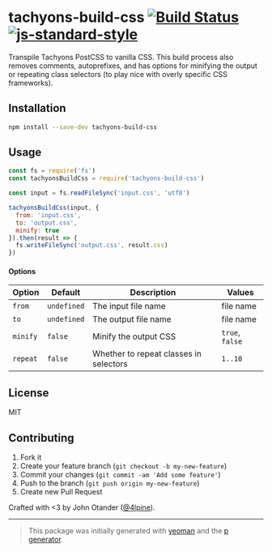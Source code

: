 # tachyons-build-css [![Build Status](https://secure.travis-ci.org/johnotander/tachyons-build-css.svg?branch=master)](https://travis-ci.org/johnotander/tachyons-build-css) [![js-standard-style](https://img.shields.io/badge/code%20style-standard-brightgreen.svg?style=flat)](https://github.com/feross/standard)

Transpile Tachyons PostCSS to vanilla CSS.
This build process also removes comments, autoprefixes, and has options for minifying the output or repeating class selectors (to play nice with overly specific CSS frameworks).

## Installation

```bash
npm install --save-dev tachyons-build-css
```

## Usage

```javascript
const fs = require('fs')
const tachyonsBuildCss = require('tachyons-build-css')

const input = fs.readFileSync('input.css', 'utf8')

tachyonsBuildCss(input, {
  from: 'input.css',
  to: 'output.css',
  minify: true
}).then(result => {
  fs.writeFileSync('output.css', result.css)
})
```

#### Options

| Option | Default | Description | Values |
| ------ | ------- | ----------- | ------ |
| `from` | `undefined` | The input file name | file name |
| `to` | `undefined` | The output file name | file name |
| `minify` | `false` | Minify the output CSS | `true`, `false` |
| `repeat` | `false` | Whether to repeat classes in selectors | `1..10` |

## License

MIT

## Contributing

1. Fork it
2. Create your feature branch (`git checkout -b my-new-feature`)
3. Commit your changes (`git commit -am 'Add some feature'`)
4. Push to the branch (`git push origin my-new-feature`)
5. Create new Pull Request

Crafted with <3 by John Otander ([@4lpine](https://twitter.com/4lpine)).

***

> This package was initially generated with [yeoman](http://yeoman.io) and the [p generator](https://github.com/johnotander/generator-p.git).
